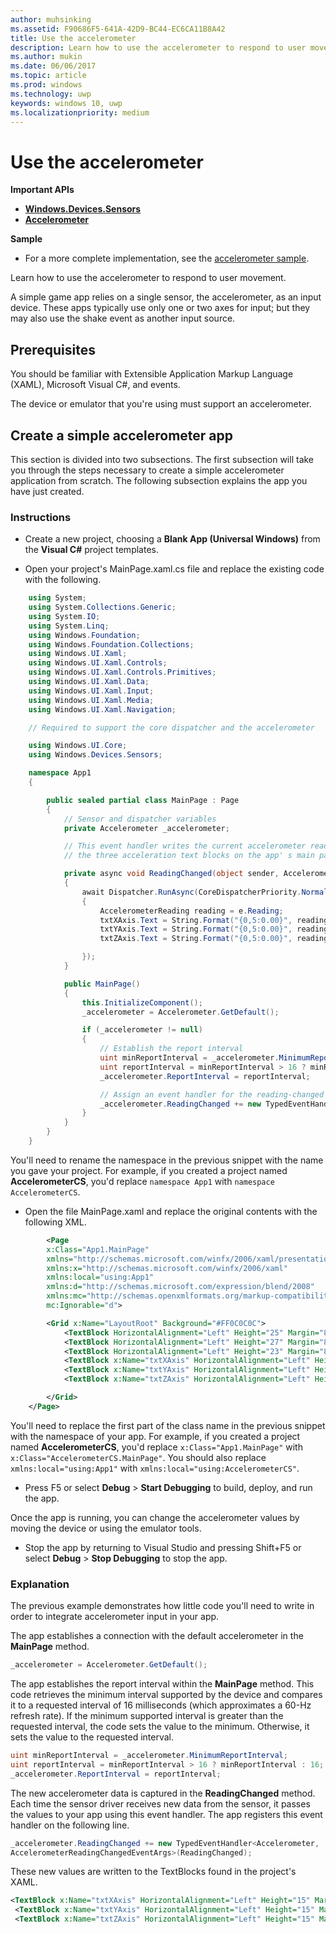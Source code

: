 ```yaml
---
author: muhsinking
ms.assetid: F90686F5-641A-42D9-BC44-EC6CA11B8A42
title: Use the accelerometer
description: Learn how to use the accelerometer to respond to user movement.
ms.author: mukin
ms.date: 06/06/2017
ms.topic: article
ms.prod: windows
ms.technology: uwp
keywords: windows 10, uwp
ms.localizationpriority: medium
---
```

# Use the accelerometer


**Important APIs**

-   [**Windows.Devices.Sensors**](https://msdn.microsoft.com/library/windows/apps/BR206408)
-   [**Accelerometer**](https://msdn.microsoft.com/library/windows/apps/BR225687)

**Sample**

-   For a more complete implementation, see the [accelerometer sample](https://github.com/Microsoft/Windows-universal-samples/tree/master/Samples/Accelerometer).

Learn how to use the accelerometer to respond to user movement.

A simple game app relies on a single sensor, the accelerometer, as an input device. These apps typically use only one or two axes for input; but they may also use the shake event as another input source.

## Prerequisites

You should be familiar with Extensible Application Markup Language (XAML), Microsoft Visual C#, and events.

The device or emulator that you're using must support an accelerometer.

## Create a simple accelerometer app

This section is divided into two subsections. The first subsection will take you through the steps necessary to create a simple accelerometer application from scratch. The following subsection explains the app you have just created.

### Instructions

-   Create a new project, choosing a **Blank App (Universal Windows)** from the **Visual C#** project templates.

-   Open your project's MainPage.xaml.cs file and replace the existing code with the following.

```csharp
    using System;
    using System.Collections.Generic;
    using System.IO;
    using System.Linq;
    using Windows.Foundation;
    using Windows.Foundation.Collections;
    using Windows.UI.Xaml;
    using Windows.UI.Xaml.Controls;
    using Windows.UI.Xaml.Controls.Primitives;
    using Windows.UI.Xaml.Data;
    using Windows.UI.Xaml.Input;
    using Windows.UI.Xaml.Media;
    using Windows.UI.Xaml.Navigation;

    // Required to support the core dispatcher and the accelerometer

    using Windows.UI.Core;
    using Windows.Devices.Sensors;

    namespace App1
    {

        public sealed partial class MainPage : Page
        {
            // Sensor and dispatcher variables
            private Accelerometer _accelerometer;

            // This event handler writes the current accelerometer reading to
            // the three acceleration text blocks on the app' s main page.

            private async void ReadingChanged(object sender, AccelerometerReadingChangedEventArgs e)
            {
                await Dispatcher.RunAsync(CoreDispatcherPriority.Normal, () =>
                {
                    AccelerometerReading reading = e.Reading;
                    txtXAxis.Text = String.Format("{0,5:0.00}", reading.AccelerationX);
                    txtYAxis.Text = String.Format("{0,5:0.00}", reading.AccelerationY);
                    txtZAxis.Text = String.Format("{0,5:0.00}", reading.AccelerationZ);

                });
            }

            public MainPage()
            {
                this.InitializeComponent();
                _accelerometer = Accelerometer.GetDefault();

                if (_accelerometer != null)
                {
                    // Establish the report interval
                    uint minReportInterval = _accelerometer.MinimumReportInterval;
                    uint reportInterval = minReportInterval > 16 ? minReportInterval : 16;
                    _accelerometer.ReportInterval = reportInterval;

                    // Assign an event handler for the reading-changed event
                    _accelerometer.ReadingChanged += new TypedEventHandler<Accelerometer, AccelerometerReadingChangedEventArgs>(ReadingChanged);
                }
            }
        }
    }
```

You'll need to rename the namespace in the previous snippet with the name you gave your project. For example, if you created a project named **AccelerometerCS**, you'd replace `namespace App1` with `namespace AccelerometerCS`.

-   Open the file MainPage.xaml and replace the original contents with the following XML.

```xml
        <Page
        x:Class="App1.MainPage"
        xmlns="http://schemas.microsoft.com/winfx/2006/xaml/presentation"
        xmlns:x="http://schemas.microsoft.com/winfx/2006/xaml"
        xmlns:local="using:App1"
        xmlns:d="http://schemas.microsoft.com/expression/blend/2008"
        xmlns:mc="http://schemas.openxmlformats.org/markup-compatibility/2006"
        mc:Ignorable="d">

        <Grid x:Name="LayoutRoot" Background="#FF0C0C0C">
            <TextBlock HorizontalAlignment="Left" Height="25" Margin="8,20,0,0" TextWrapping="Wrap" Text="X-axis:" VerticalAlignment="Top" Width="62" Foreground="#FFEDE6E6"/>
            <TextBlock HorizontalAlignment="Left" Height="27" Margin="8,49,0,0" TextWrapping="Wrap" Text="Y-axis:" VerticalAlignment="Top" Width="62" Foreground="#FFF5F2F2"/>
            <TextBlock HorizontalAlignment="Left" Height="23" Margin="8,80,0,0" TextWrapping="Wrap" Text="Z-axis:" VerticalAlignment="Top" Width="62" Foreground="#FFF6F0F0"/>
            <TextBlock x:Name="txtXAxis" HorizontalAlignment="Left" Height="15" Margin="70,16,0,0" TextWrapping="Wrap" Text="TextBlock" VerticalAlignment="Top" Width="61" Foreground="#FFF2F2F2"/>
            <TextBlock x:Name="txtYAxis" HorizontalAlignment="Left" Height="15" Margin="70,49,0,0" TextWrapping="Wrap" Text="TextBlock" VerticalAlignment="Top" Width="53" Foreground="#FFF2EEEE"/>
            <TextBlock x:Name="txtZAxis" HorizontalAlignment="Left" Height="15" Margin="70,80,0,0" TextWrapping="Wrap" Text="TextBlock" VerticalAlignment="Top" Width="53" Foreground="#FFFFF8F8"/>

        </Grid>
    </Page>
```

You'll need to replace the first part of the class name in the previous snippet with the namespace of your app. For example, if you created a project named **AccelerometerCS**, you'd replace `x:Class="App1.MainPage"` with `x:Class="AccelerometerCS.MainPage"`. You should also replace `xmlns:local="using:App1"` with `xmlns:local="using:AccelerometerCS"`.

-   Press F5 or select **Debug** &gt; **Start Debugging** to build, deploy, and run the app.

Once the app is running, you can change the accelerometer values by moving the device or using the emulator tools.

-   Stop the app by returning to Visual Studio and pressing Shift+F5 or select **Debug** &gt; **Stop Debugging** to stop the app.

### Explanation

The previous example demonstrates how little code you'll need to write in order to integrate accelerometer input in your app.

The app establishes a connection with the default accelerometer in the **MainPage** method.

```csharp
_accelerometer = Accelerometer.GetDefault();
```

The app establishes the report interval within the **MainPage** method. This code retrieves the minimum interval supported by the device and compares it to a requested interval of 16 milliseconds (which approximates a 60-Hz refresh rate). If the minimum supported interval is greater than the requested interval, the code sets the value to the minimum. Otherwise, it sets the value to the requested interval.

```csharp
uint minReportInterval = _accelerometer.MinimumReportInterval;
uint reportInterval = minReportInterval > 16 ? minReportInterval : 16;
_accelerometer.ReportInterval = reportInterval;
```

The new accelerometer data is captured in the **ReadingChanged** method. Each time the sensor driver receives new data from the sensor, it passes the values to your app using this event handler. The app registers this event handler on the following line.

```csharp
_accelerometer.ReadingChanged += new TypedEventHandler<Accelerometer,
AccelerometerReadingChangedEventArgs>(ReadingChanged);
```

These new values are written to the TextBlocks found in the project's XAML.

```xml
<TextBlock x:Name="txtXAxis" HorizontalAlignment="Left" Height="15" Margin="70,16,0,0" TextWrapping="Wrap" Text="TextBlock" VerticalAlignment="Top" Width="61" Foreground="#FFF2F2F2"/>
 <TextBlock x:Name="txtYAxis" HorizontalAlignment="Left" Height="15" Margin="70,49,0,0" TextWrapping="Wrap" Text="TextBlock" VerticalAlignment="Top" Width="53" Foreground="#FFF2EEEE"/>
 <TextBlock x:Name="txtZAxis" HorizontalAlignment="Left" Height="15" Margin="70,80,0,0" TextWrapping="Wrap" Text="TextBlock" VerticalAlignment="Top" Width="53" Foreground="#FFFFF8F8"/>
```
